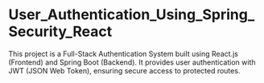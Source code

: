 # User_Authentication_Using_Spring_Security_React
This project is a Full-Stack Authentication System built using React.js (Frontend) and Spring Boot (Backend). It provides user authentication with JWT (JSON Web Token), ensuring secure access to protected routes. 
